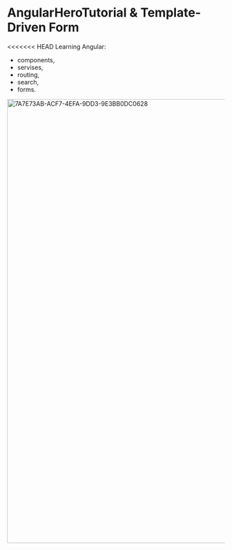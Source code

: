 # AngularHeroTutorial & Template-Driven Form

<<<<<<< HEAD
Learning Angular:
- components,
- servises,
- routing,
- search,
- forms.

<img width="1027" alt="7A7E73AB-ACF7-4EFA-9DD3-9E3BB0DC0628" src="https://user-images.githubusercontent.com/78938313/167107977-7af12a7e-bbea-45c5-9166-f3dec9359084.png">